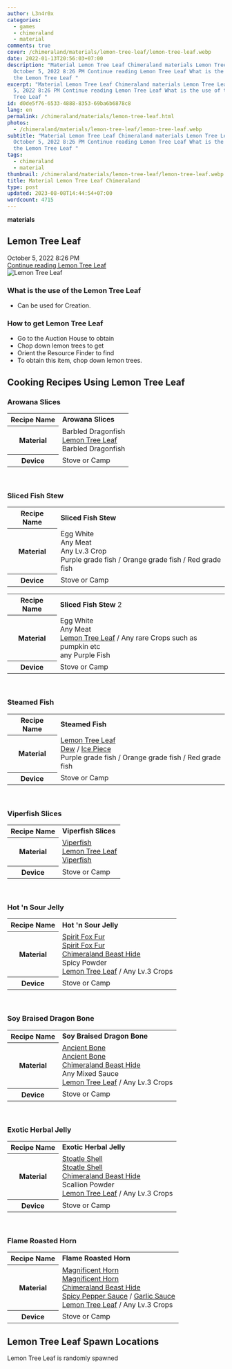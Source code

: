 ```yaml
---
author: L3n4r0x
categories:
  - games
  - chimeraland
  - material
comments: true
cover: /chimeraland/materials/lemon-tree-leaf/lemon-tree-leaf.webp
date: 2022-01-13T20:56:03+07:00
description: "Material Lemon Tree Leaf Chimeraland materials Lemon Tree Leaf
  October 5, 2022 8:26 PM Continue reading Lemon Tree Leaf What is the use of
  the Lemon Tree Leaf "
excerpt: "Material Lemon Tree Leaf Chimeraland materials Lemon Tree Leaf October
  5, 2022 8:26 PM Continue reading Lemon Tree Leaf What is the use of the Lemon
  Tree Leaf "
id: d0de5f76-6533-4888-8353-69ba6b6878c8
lang: en
permalink: /chimeraland/materials/lemon-tree-leaf.html
photos:
  - /chimeraland/materials/lemon-tree-leaf/lemon-tree-leaf.webp
subtitle: "Material Lemon Tree Leaf Chimeraland materials Lemon Tree Leaf
  October 5, 2022 8:26 PM Continue reading Lemon Tree Leaf What is the use of
  the Lemon Tree Leaf "
tags:
  - chimeraland
  - material
thumbnail: /chimeraland/materials/lemon-tree-leaf/lemon-tree-leaf.webp
title: Material Lemon Tree Leaf Chimeraland
type: post
updated: 2023-08-08T14:44:54+07:00
wordcount: 4715
---
```


<link
  rel="stylesheet"
  href="https://rawcdn.githack.com/dimaslanjaka/Web-Manajemen/870a349/css/bootstrap-5-3-0-alpha3-wrapper.css"
/>
<section id="bootstrap-wrapper">
  <div data-bs-theme="dark">
    <div
      class="row g-0 border rounded overflow-hidden flex-md-row mb-4 shadow-sm position-relative bg-dark text-light"
    >
      <div class="col p-4 d-flex flex-column position-static">
        <strong class="d-inline-block mb-2 text-success">materials</strong>
        <h2 class="mb-0">Lemon Tree Leaf</h2>
        <div class="mb-1 text-muted">October 5, 2022 8:26 PM</div>
        <a
          href="/chimeraland/materials/lemon-tree-leaf.html"
          class="stretched-link d-none text-primary"
          >Continue reading Lemon Tree Leaf</a
        >
      </div>
      <div class="col-auto d-none d-md-block d-lg-block">
        <img
          src="https://www.webmanajemen.com/chimeraland/materials/lemon-tree-leaf/lemon-tree-leaf.webp"
          alt="Lemon Tree Leaf"
        />
      </div>
    </div>
    <div class="row">
      <div class="col-lg-6 col-12 mb-2">
        <div class="card">
          <div class="card-body">
            <h3 class="card-title">What is the use of the Lemon Tree Leaf</h3>
            <div class="card-text">
              <ul>
                <li>Can be used for Creation.</li>
              </ul>
            </div>
          </div>
        </div>
      </div>
      <div class="col-lg-6 col-12 mb-2">
        <div class="card">
          <div class="card-body">
            <h3 class="card-title">How to get Lemon Tree Leaf</h3>
            <div class="card-text">
              <ul>
                <li>Go to the Auction House to obtain</li>
                <li>Chop down lemon trees to get</li>
                <li>Orient the Resource Finder to find</li>
                <li>To obtain this item, chop down lemon trees.</li>
              </ul>
            </div>
          </div>
        </div>
      </div>
      <div class="col-12 mb-2">
        <h2 id="cookable">Cooking Recipes Using Lemon Tree Leaf</h2>
        <div id="recipe-arowana-slices">
          <h3 id="item-arowana-slices">Arowana Slices</h3>
          <div class="mb-2">
            <table class="table">
              <tr>
                <th>Recipe Name</th>
                <td><b>Arowana Slices</b></td>
              </tr>
              <tr>
                <th>Material</th>
                <td>
                  Barbled Dragonfish<br /><a
                    class="text-decoration-none text-primary"
                    href="/chimeraland/materials/lemon-tree-leaf.html"
                    >Lemon Tree Leaf</a
                  ><br />Barbled Dragonfish
                </td>
              </tr>
              <tr>
                <th>Device</th>
                <td>Stove or Camp</td>
              </tr>
            </table>
          </div>
        </div>
        <br />
        <div id="recipe-sliced-fish-stew">
          <h3 id="item-sliced-fish-stew">Sliced Fish Stew</h3>
          <div class="mb-2">
            <table class="table">
              <tr>
                <th>Recipe Name</th>
                <td><b>Sliced Fish Stew</b></td>
              </tr>
              <tr>
                <th>Material</th>
                <td>
                  Egg White<br />Any Meat<br />Any Lv.3 Crop<br />Purple grade
                  fish<span> / </span>Orange grade fish<span> / </span>Red grade
                  fish
                </td>
              </tr>
              <tr>
                <th>Device</th>
                <td>Stove or Camp</td>
              </tr>
            </table>
          </div>
          <div class="mb-2">
            <table class="table">
              <tr>
                <th>Recipe Name</th>
                <td><b>Sliced Fish Stew</b> 2</td>
              </tr>
              <tr>
                <th>Material</th>
                <td>
                  Egg White<br />Any Meat<br /><a
                    class="text-decoration-none text-primary"
                    href="/chimeraland/materials/lemon-tree-leaf.html"
                    >Lemon Tree Leaf</a
                  ><span> / </span>Any rare Crops such as pumpkin etc<br />any
                  Purple Fish
                </td>
              </tr>
              <tr>
                <th>Device</th>
                <td>Stove or Camp</td>
              </tr>
            </table>
          </div>
        </div>
        <br />
        <div id="recipe-steamed-fish">
          <h3 id="item-steamed-fish">Steamed Fish</h3>
          <div class="mb-2">
            <table class="table">
              <tr>
                <th>Recipe Name</th>
                <td><b>Steamed Fish</b></td>
              </tr>
              <tr>
                <th>Material</th>
                <td>
                  <a
                    class="text-decoration-none text-primary"
                    href="/chimeraland/materials/lemon-tree-leaf.html"
                    >Lemon Tree Leaf</a
                  ><br /><a
                    class="text-decoration-none text-primary"
                    href="/chimeraland/materials/dew.html"
                    >Dew</a
                  ><span> / </span
                  ><a
                    class="text-decoration-none text-primary"
                    href="/chimeraland/materials/ice-piece.html"
                    >Ice Piece</a
                  ><br />Purple grade fish<span> / </span>Orange grade fish<span>
                    / </span
                  >Red grade fish
                </td>
              </tr>
              <tr>
                <th>Device</th>
                <td>Stove or Camp</td>
              </tr>
            </table>
          </div>
        </div>
        <br />
        <div id="recipe-viperfish-slices">
          <h3 id="item-viperfish-slices">Viperfish Slices</h3>
          <div class="mb-2">
            <table class="table">
              <tr>
                <th>Recipe Name</th>
                <td><b>Viperfish Slices</b></td>
              </tr>
              <tr>
                <th>Material</th>
                <td>
                  <a
                    class="text-decoration-none text-primary"
                    href="/chimeraland/materials/viperfish.html"
                    >Viperfish</a
                  ><br /><a
                    class="text-decoration-none text-primary"
                    href="/chimeraland/materials/lemon-tree-leaf.html"
                    >Lemon Tree Leaf</a
                  ><br /><a
                    class="text-decoration-none text-primary"
                    href="/chimeraland/materials/viperfish.html"
                    >Viperfish</a
                  >
                </td>
              </tr>
              <tr>
                <th>Device</th>
                <td>Stove or Camp</td>
              </tr>
            </table>
          </div>
        </div>
        <br />
        <div id="recipe-hot-n-sour-jelly">
          <h3 id="item-hot-n-sour-jelly">Hot &#x27;n Sour Jelly</h3>
          <div class="mb-2">
            <table class="table">
              <tr>
                <th>Recipe Name</th>
                <td><b>Hot &#x27;n Sour Jelly</b></td>
              </tr>
              <tr>
                <th>Material</th>
                <td>
                  <a
                    class="text-decoration-none text-primary"
                    href="/chimeraland/materials/spirit-fox-fur.html"
                    >Spirit Fox Fur</a
                  ><br /><a
                    class="text-decoration-none text-primary"
                    href="/chimeraland/materials/spirit-fox-fur.html"
                    >Spirit Fox Fur</a
                  ><br /><a
                    class="text-decoration-none text-primary"
                    href="/chimeraland/materials/chimeraland-beast-hide.html"
                    >Chimeraland Beast Hide</a
                  ><br />Spicy Powder<br /><a
                    class="text-decoration-none text-primary"
                    href="/chimeraland/materials/lemon-tree-leaf.html"
                    >Lemon Tree Leaf</a
                  ><span> / </span>Any Lv.3 Crops
                </td>
              </tr>
              <tr>
                <th>Device</th>
                <td>Stove or Camp</td>
              </tr>
            </table>
          </div>
        </div>
        <br />
        <div id="recipe-soy-braised-dragon-bone">
          <h3 id="item-soy-braised-dragon-bone">Soy Braised Dragon Bone</h3>
          <div class="mb-2">
            <table class="table">
              <tr>
                <th>Recipe Name</th>
                <td><b>Soy Braised Dragon Bone</b></td>
              </tr>
              <tr>
                <th>Material</th>
                <td>
                  <a
                    class="text-decoration-none text-primary"
                    href="/chimeraland/materials/ancient-bone.html"
                    >Ancient Bone</a
                  ><br /><a
                    class="text-decoration-none text-primary"
                    href="/chimeraland/materials/ancient-bone.html"
                    >Ancient Bone</a
                  ><br /><a
                    class="text-decoration-none text-primary"
                    href="/chimeraland/materials/chimeraland-beast-hide.html"
                    >Chimeraland Beast Hide</a
                  ><br />Any Mixed Sauce<br /><a
                    class="text-decoration-none text-primary"
                    href="/chimeraland/materials/lemon-tree-leaf.html"
                    >Lemon Tree Leaf</a
                  ><span> / </span>Any Lv.3 Crops
                </td>
              </tr>
              <tr>
                <th>Device</th>
                <td>Stove or Camp</td>
              </tr>
            </table>
          </div>
        </div>
        <br />
        <div id="recipe-exotic-herbal-jelly">
          <h3 id="item-exotic-herbal-jelly">Exotic Herbal Jelly</h3>
          <div class="mb-2">
            <table class="table">
              <tr>
                <th>Recipe Name</th>
                <td><b>Exotic Herbal Jelly</b></td>
              </tr>
              <tr>
                <th>Material</th>
                <td>
                  <a
                    class="text-decoration-none text-primary"
                    href="/chimeraland/materials/stoatle-shell.html"
                    >Stoatle Shell</a
                  ><br /><a
                    class="text-decoration-none text-primary"
                    href="/chimeraland/materials/stoatle-shell.html"
                    >Stoatle Shell</a
                  ><br /><a
                    class="text-decoration-none text-primary"
                    href="/chimeraland/materials/chimeraland-beast-hide.html"
                    >Chimeraland Beast Hide</a
                  ><br />Scallion Powder<br /><a
                    class="text-decoration-none text-primary"
                    href="/chimeraland/materials/lemon-tree-leaf.html"
                    >Lemon Tree Leaf</a
                  ><span> / </span>Any Lv.3 Crops
                </td>
              </tr>
              <tr>
                <th>Device</th>
                <td>Stove or Camp</td>
              </tr>
            </table>
          </div>
        </div>
        <br />
        <div id="recipe-flame-roasted-horn">
          <h3 id="item-flame-roasted-horn">Flame Roasted Horn</h3>
          <div class="mb-2">
            <table class="table">
              <tr>
                <th>Recipe Name</th>
                <td><b>Flame Roasted Horn</b></td>
              </tr>
              <tr>
                <th>Material</th>
                <td>
                  <a
                    class="text-decoration-none text-primary"
                    href="/chimeraland/materials/magnificent-horn.html"
                    >Magnificent Horn</a
                  ><br /><a
                    class="text-decoration-none text-primary"
                    href="/chimeraland/materials/magnificent-horn.html"
                    >Magnificent Horn</a
                  ><br /><a
                    class="text-decoration-none text-primary"
                    href="/chimeraland/materials/chimeraland-beast-hide.html"
                    >Chimeraland Beast Hide</a
                  ><br /><a
                    class="text-decoration-none text-primary"
                    href="/chimeraland/recipes/spicy-pepper-sauce.html"
                    >Spicy Pepper Sauce</a
                  ><span> / </span
                  ><a
                    class="text-decoration-none text-primary"
                    href="/chimeraland/recipes/garlic-sauce.html"
                    >Garlic Sauce</a
                  ><br /><a
                    class="text-decoration-none text-primary"
                    href="/chimeraland/materials/lemon-tree-leaf.html"
                    >Lemon Tree Leaf</a
                  ><span> / </span>Any Lv.3 Crops
                </td>
              </tr>
              <tr>
                <th>Device</th>
                <td>Stove or Camp</td>
              </tr>
            </table>
          </div>
        </div>
      </div>
      <div class="col-12 mb-2">
        <h2>Lemon Tree Leaf Spawn Locations</h2>
        <p>Lemon Tree Leaf is randomly spawned</p>
      </div>
    </div>
  </div>
</section>